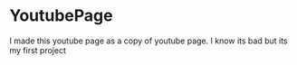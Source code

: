 # YoutubePage
I made this youtube page as a copy of youtube page. I know its bad but its my first project

